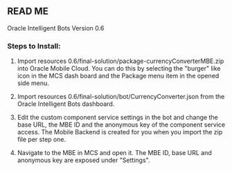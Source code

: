 ## READ ME

Oracle Intelligent Bots Version 0.6

### Steps to Install:

1. Import resources 0.6/final-solution/package-currencyConverterMBE.zip into Oracle Mobile Cloud. You can do this by selecting the "burger" like icon in the MCS dash board and the Package menu item in the opened side menu.

2. Import resources 0.6/final-solution/bot/CurrencyConverter.json from the Oracle Intelligent Bots dashboard.

3. Edit the custom component service settings in the bot and change the base URL, the MBE ID and the anonymous key of the component service access. The Mobile Backend is created for you when you import the zip file per step one.

4. Navigate to the MBE in MCS and open it. The MBE ID, base URL and anonymous key are exposed under "Settings".
